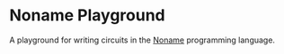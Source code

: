 # Noname Playground

A playground for writing circuits in the [Noname](https://github.com/zksecurity/noname) programming language.
